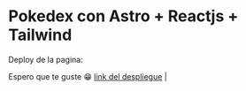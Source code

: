 # Pokedex con Astro + Reactjs + Tailwind 

Deploy de la pagina: 

Espero que te guste 😁 [link del despliegue][deploy-link]               |

[deploy-link]: https://pokedex-mu-three-98.vercel.app